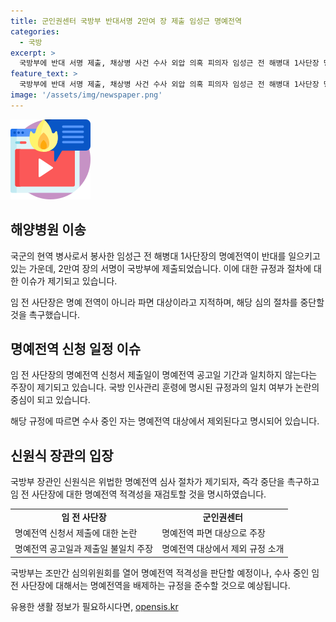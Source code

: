 ```yaml
---
title: 군인권센터 국방부 반대서명 2만여 장 제출 임성근 명예전역
categories:
  - 국방
excerpt: >
  국방부에 반대 서명 제출, 채상병 사건 수사 외압 의혹 피의자 임성근 전 해병대 1사단장 명예전역에 반대 여론 확산. 군인권센터가 2만여 장의 서명서 제출해 임 전 사단장은 파면 대상 주장. 국방부 장관에게 위법한 명예전역 심사 절차 중단하라 촉구. 명예전역 공고 기간과 관련한 논란도 제기됐으며, 해군본부는 심의위원회를 열어 적절성 여부 심의 예정. 단, 국방 인사관리 훈령에 따르면 수사 중인 자는 명예전역 대상에서 제외될 수 있다는 절차가 있음.
feature_text: >
  국방부에 반대 서명 제출, 채상병 사건 수사 외압 의혹 피의자 임성근 전 해병대 1사단장 명예전역에 반대 여론 확산. 군인권센터가 2만여 장의 서명서 제출해 임 전 사단장은 파면 대상 주장. 국방부 장관에게 위법한 명예전역 심사 절차 중단하라 촉구. 명예전역 공고 기간과 관련한 논란도 제기됐으며, 해군본부는 심의위원회를 열어 적절성 여부 심의 예정. 단, 국방 인사관리 훈령에 따르면 수사 중인 자는 명예전역 대상에서 제외될 수 있다는 절차가 있음.
image: '/assets/img/newspaper.png'
---
```


<p><img src="/assets/img/news.png" alt="rentncar 속보" /></p>

<h2 data-ke-size="size26">해양병원 이송</h2>

<p>국군의 현역 병사로서 봉사한 임성근 전 해병대 1사단장의 명예전역이 반대를 일으키고 있는 가운데, 2만여 장의 서명이 국방부에 제출되었습니다. 이에 대한 규정과 절차에 대한 이슈가 제기되고 있습니다.</p>

<p data-ke-size="size16">임 전 사단장은 명예 전역이 아니라 파면 대상이라고 지적하며, 해당 심의 절차를 중단할 것을 촉구했습니다.</p>

<h2 data-ke-size="size26">명예전역 신청 일정 이슈</h2>

<p>임 전 사단장의 명예전역 신청서 제출일이 명예전역 공고일 기간과 일치하지 않는다는 주장이 제기되고 있습니다. 국방 인사관리 훈령에 명시된 규정과의 일치 여부가 논란의 중심이 되고 있습니다.</p>

<p data-ke-size="size16">해당 규정에 따르면 수사 중인 자는 명예전역 대상에서 제외된다고 명시되어 있습니다.</p>

<h2 data-ke-size="size26">신원식 장관의 입장</h2>

<p>국방부 장관인 신원식은 위법한 명예전역 심사 절차가 제기되자, 즉각 중단을 촉구하고 임 전 사단장에 대한 명예전역 적격성을 재검토할 것을 명시하였습니다.</p>

<table>
    <tr>
        <td style="text-align: center; height: 17px;"><b>임 전 사단장</b></td>
        <td style="text-align: center; height: 17px;"><b>군인권센터</b></td>
    </tr>
    <tr>
        <td>명예전역 신청서 제출에 대한 논란</td>
        <td>명예전역 파면 대상으로 주장</td>
    </tr>
    <tr>
        <td>명예전역 공고일과 제출일 불일치 주장</td>
        <td>명예전역 대상에서 제외 규정 소개</td>
    </tr>
</table>

<p>국방부는 조만간 심의위원회를 열어 명예전역 적격성을 판단할 예정이나, 수사 중인 임 전 사단장에 대해서는 명예전역을 배제하는 규정을 준수할 것으로 예상됩니다.</p>
유용한 생활 정보가 필요하시다면, <a href="https://opensis.kr" rel="dofollow">opensis.kr</a>


